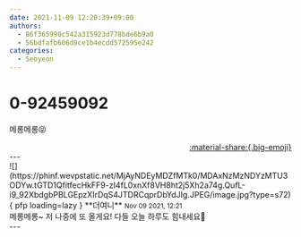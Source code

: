 ```yaml
---
date: 2021-11-09 12:20:39+09:00
authors:
  - 86f365990c542a315923d778bde6b9a0
  - 56bdfafb606d9ce1b4ecdd572595e242
categories:
  - Seoyeon
---
```


# 0-92459092

<div class="post-container" markdown="1">
<div class="content-container md-sidebar__scrollwrap" markdown="1">

메롱메롱😝

</div>
</div>

<div style="text-align: right;" markdown="1">
<a href="https://weverse.io/fromis9/fanpost/0-92459092" style="text-align: right;">:material-share:{.big-emoji}</a>
</div>
---

<div class="comments-container md-sidebar__scrollwrap" markdown="1">
<div class="comment" markdown="1">
<div class='id-container' markdown="1">
![](https://phinf.wevpstatic.net/MjAyNDEyMDZfMTk0/MDAxNzMzNDYzMTU3ODYw.tGTD1QfitfecHkFF9-zI4fL0xnXf8VH8ht2j5Xh2a74g.QufL-i9_92XbdgbPBLGEpzXIrDqS4JTDRCqprDbYdJIg.JPEG/image.jpg?type=s72){ pfp loading=lazy }
**<span class="artist">더여니</span>** <small>Nov 09 2021, 12:21</small><br>
</div>
<div class='comment-body' markdown="1">
메롱메롱~ 저 나중에 또 올게요! 다들 오늘 하루도 힘내세요🥳
</div>
</div>
</div>
---
